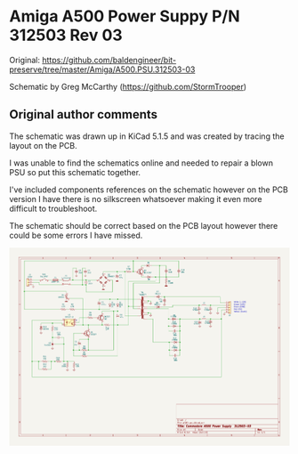 # Amiga A500 Power Suppy P/N 312503 Rev 03

Original: https://github.com/baldengineer/bit-preserve/tree/master/Amiga/A500.PSU.312503-03

Schematic by Greg McCarthy (https://github.com/StormTrooper)

## Original author comments

The schematic was drawn up in KiCad 5.1.5 and was created by tracing the layout on the PCB.

I was unable to find the schematics online and needed to repair a blown PSU so put this schematic together. 

I've included components references on the schematic however on the PCB version I have there is no silkscreen whatsoever making it even more difficult to troubleshoot.

The schematic should be correct based on the PCB layout however there could be some errors I have missed. 

![A500 PSU schematic](https://github.com/nbolton/amiga/blob/main/hardware/a500-psu/a500-psu.png?raw=true)
